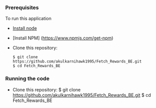
### Prerequisites

To run this application

* [Install node](https://nodejs.org/en/download/)
* [Install NPM] (https://www.npmjs.com/get-npm)
* Clone this repository:

      $ git clone https://github.com/akulkarnihawk1995/Fetch_Rewards_BE.git
      $ cd Fetch_Rewards_BE

### Running the code
* Clone this repository:
      $ git clone https://github.com/akulkarnihawk1995/Fetch_Rewards_BE.git
      $ cd Fetch_Rewards_BE
